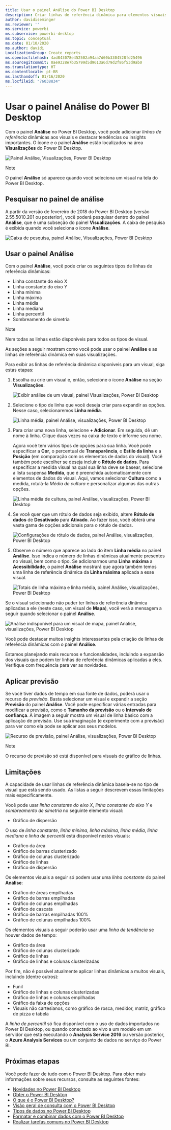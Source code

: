 ```yaml
---
title: Usar o painel Análise do Power BI Desktop
description: Criar linhas de referência dinâmica para elementos visuais no Power BI Desktop
author: davidiseminger
ms.reviewer: ''
ms.service: powerbi
ms.subservice: powerbi-desktop
ms.topic: conceptual
ms.date: 01/10/2020
ms.author: davidi
LocalizationGroup: Create reports
ms.openlocfilehash: 4ad843078e452502a94aa7d60b3304528fd25496
ms.sourcegitcommit: 0ae9328e7b35799d5d9613a6d79d2f86f53d9ab0
ms.translationtype: HT
ms.contentlocale: pt-BR
ms.lasthandoff: 01/16/2020
ms.locfileid: "76038834"
---
```

# <a name="use-the-analytics-pane-in-power-bi-desktop"></a>Usar o painel Análise do Power BI Desktop

Com o painel **Análise** no Power BI Desktop, você pode adicionar *linhas de referência* dinâmicas aos visuais e destacar tendências ou insights importantes. O ícone e o painel **Análise** estão localizados na área **Visualizações** do Power BI Desktop.

![Painel Análise, Visualizações, Power BI Desktop](media/desktop-analytics-pane/analytics-pane_1.png)

> [!NOTE]
> O painel **Análise** só aparece quando você seleciona um visual na tela do Power BI Desktop.

## <a name="search-within-the-analytics-pane"></a>Pesquisar no painel de análise

A partir da versão de fevereiro de 2018 do Power BI Desktop (versão 2.55.5010.201 ou posterior), você poderá pesquisar dentro do painel **Análise**, que é uma subseção do painel **Visualizações**. A caixa de pesquisa é exibida quando você seleciona o ícone **Análise**.

![Caixa de pesquisa, painel Análise, Visualizações, Power BI Desktop](media/desktop-analytics-pane/analytics-pane_1b.png)

## <a name="use-the-analytics-pane"></a>Usar o painel Análise

Com o painel **Análise**, você pode criar os seguintes tipos de linhas de referência dinâmicas:

* Linha constante do eixo X
* Linha constante do eixo Y
* Linha mínima
* Linha máxima
* Linha média
* Linha mediana
* Linha percentil
* Sombreamento de simetria

> [!NOTE]
> Nem todas as linhas estão disponíveis para todos os tipos de visual.

As seções a seguir mostram como você pode usar o painel **Análise** e as linhas de referência dinâmica em suas visualizações.

Para exibir as linhas de referência dinâmica disponíveis para um visual, siga estas etapas:

1. Escolha ou crie um visual e, então, selecione o ícone **Análise** na seção **Visualizações**.

    ![Exibir análise de um visual, painel Visualizações, Power BI Desktop](media/desktop-analytics-pane/analytics-pane_2.png)

2. Selecione o tipo de linha que você deseja criar para expandir as opções. Nesse caso, selecionaremos **Linha média**.

    ![Linha média, painel Análise, visualizações, Power BI Desktop](media/desktop-analytics-pane/analytics-pane_3.png)

3. Para criar uma nova linha, selecione **+&nbsp;Adicionar**. Em seguida, dê um nome à linha. Clique duas vezes na caixa de texto e informe seu nome.

    Agora você tem vários tipos de opções para sua linha. Você pode especificar a **Cor**, o percentual de **Transparência**, o **Estilo da linha** e a **Posição** (em comparação com os elementos de dados do visual). Você também pode escolher se deseja incluir o **Rótulo de dados**. Para especificar a medida visual na qual sua linha deve se basear, selecione a lista suspensa **Medida**, que é preenchida automaticamente com elementos de dados do visual. Aqui, vamos selecionar **Cultura** como a medida, rotulá-la *Média de cultura* e personalizar algumas das outras opções.

    ![Linha média de cultura, painel Análise, visualizações, Power BI Desktop](media/desktop-analytics-pane/analytics-pane_4.png)

4. Se você quer que um rótulo de dados seja exibido, altere **Rótulo de dados** de **Desativado** para **Ativado**. Ao fazer isso, você obterá uma vasta gama de opções adicionais para o rótulo de dados.

    ![Configurações de rótulo de dados, painel Análise, visualizações, Power BI Desktop](media/desktop-analytics-pane/analytics-pane_5.png)

5. Observe o número que aparece ao lado do item **Linha média** no painel **Análise**. Isso indica o número de linhas dinâmicas atualmente presentes no visual, bem como o tipo. Se adicionarmos uma **Linha máxima** a **Acessibilidade**, o painel **Análise** mostrará que agora também temos uma linha de referência dinâmica da **Linha máxima** aplicada a esse visual.

    ![Totais de linha máxima e linha média, painel Análise, visualizações, Power BI Desktop](media/desktop-analytics-pane/analytics-pane_6.png)

Se o visual selecionado não puder ter linhas de referência dinâmica aplicadas a ele (neste caso, um visual de **Mapa**), você verá a mensagem a seguir quando selecionar o painel **Análise**.

![Análise indisponível para um visual de mapa, painel Análise, visualizações, Power BI Desktop](media/desktop-analytics-pane/analytics-pane_7.png)

Você pode destacar muitos insights interessantes pela criação de linhas de referência dinâmicas com o painel **Análise**.

Estamos planejando mais recursos e funcionalidades, incluindo a expansão dos visuais que podem ter linhas de referência dinâmicas aplicadas a eles. Verifique com frequência para ver as novidades.

## <a name="apply-forecasting"></a>Aplicar previsão

Se você tiver dados de tempo em sua fonte de dados, poderá usar o recurso de *previsão*. Basta selecionar um visual e expandir a seção **Previsão** do painel **Análise**. Você pode especificar várias entradas para modificar a previsão, como o **Tamanho da previsão** ou o **Intervalo de confiança**. A imagem a seguir mostra um visual de linha básico com a aplicação de previsão. Use sua imaginação (e experimente com a previsão) para ver como ela pode se aplicar aos seus modelos.

![Recurso de previsão, painel Análise, visualizações, Power BI Desktop](media/desktop-analytics-pane/analytics-pane_8.png)

> [!NOTE]
> O recurso de previsão só está disponível para visuais de gráfico de linhas.

## <a name="limitations"></a>Limitações

A capacidade de usar linhas de referência dinâmica baseia-se no tipo de visual que está sendo usado. As listas a seguir descrevem essas limitações mais especificamente.

Você pode usar *linha constante do eixo X*, *linha constante do eixo Y* e *sombreamento de simetria* no seguinte elemento visual:

* Gráfico de dispersão

O uso de *linha constante*, *linha mínima*, *linha máxima*, *linha média*, *linha mediana* e *linha de percentil* está disponível nestes visuais:

* Gráfico da área
* Gráfico de barras clusterizado
* Gráfico de colunas clusterizado
* Gráfico de linhas
* Gráfico de dispersão

Os elementos visuais a seguir só podem usar uma *linha constante* do painel **Análise**:

* Gráfico de áreas empilhadas
* Gráfico de barras empilhadas
* Gráfico de colunas empilhadas
* Gráfico de cascata
* Gráfico de barras empilhadas 100%
* Gráfico de colunas empilhadas 100%

Os elementos visuais a seguir poderão usar uma *linha de tendência* se houver dados de tempo:

* Gráfico da área
* Gráfico de colunas clusterizado
* Gráfico de linhas
* Gráfico de linhas e colunas clusterizadas

Por fim, não é possível atualmente aplicar linhas dinâmicas a muitos visuais, incluindo (dentre outros):

* Funil
* Gráfico de linhas e colunas clusterizadas
* Gráfico de linhas e colunas empilhadas
* Gráfico da faixa de opções
* Visuais não cartesianos, como gráfico de rosca, medidor, matriz, gráfico de pizza e tabela

A *linha de percentil* só fica disponível com o uso de dados importados no Power BI Desktop, ou quando conectado ao vivo a um modelo em um servidor que está executando o **Analysis Service 2016** ou versão posterior, o **Azure Analysis Services** ou um conjunto de dados no serviço do Power BI.

## <a name="next-steps"></a>Próximas etapas

Você pode fazer de tudo com o Power BI Desktop. Para obter mais informações sobre seus recursos, consulte as seguintes fontes:

* [Novidades no Power BI Desktop](desktop-latest-update.md)
* [Obter o Power BI Desktop](desktop-get-the-desktop.md)
* [O que é o Power BI Desktop?](desktop-what-is-desktop.md)
* [Visão geral de consulta com o Power BI Desktop](desktop-query-overview.md)
* [Tipos de dados no Power BI Desktop](desktop-data-types.md)
* [Formatar e combinar dados com o Power BI Desktop](desktop-shape-and-combine-data.md)
* [Realizar tarefas comuns no Power BI Desktop](desktop-common-query-tasks.md)
